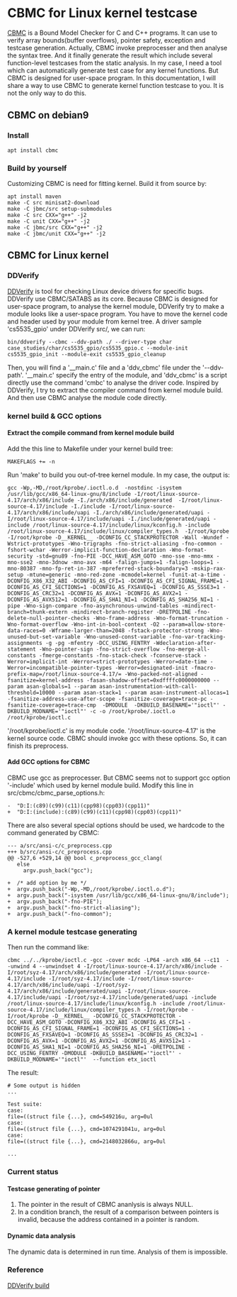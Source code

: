 # CBMC for Linux kernel testcase
[CBMC](http://www.cs.cmu.edu/~modelcheck/cbmc/) is a Bound Model Checker for C and C++ programs. It can use to verify array bounds(buffer overflows), pointer safety, exception and testcase generation. Actually, CBMC invoke preprocesser and then analyse the syntax tree. And it finally generate the result which include several function-level testcases from the static analysis.
In my case, I need a tool which can automatically generate test case for any kernel functions. But CBMC is designed for user-space program. In this documentation, I will share a way to use CBMC to generate kernel function testcase to you. It is not the only way to do this.

## CBMC on debian9
### Install
```  
apt install cbmc
```  
### Build by yourself
Customizing CBMC is need for fitting kernel. Build it from source by:
```  
apt install maven
make -C src minisat2-download
make -C jbmc/src setup-submodules
make -C src CXX="g++" -j2
make -C unit CXX="g++" -j2
make -C jbmc/src CXX="g++" -j2
make -C jbmc/unit CXX="g++" -j2
```  

## CBMC for Linux kernel
### DDVerify
[DDVerify](http://www.cprover.org/ddverify/) is tool for checking Linux device drivers for specific bugs. DDVerify use CBMC/SATABS as its core. Because CBMC is designed for user-space program, to analyse the kernel module, DDVerify try to make a module looks like a user-space program. You have to move the kernel code and header used by your module from kernel tree. A driver sample 'cs5535_gpio' under DDVerify src/, we can run:
```  
bin/ddverify --cbmc --ddv-path ./ --driver-type char case_studies/char/cs5535_gpio/cs5535_gpio.c --module-init cs5535_gpio_init --module-exit cs5535_gpio_cleanup
```  
Then, you will find a '__main.c' file and a 'ddv_cbmc' file under the '--ddv-path'. '__main.c' specify the entry of the module, and 'ddv_cbmc' is a script directly use the command 'cmbc' to analyse the driver code.
Inspired by DDVerify, I try to extract the compiler command from kernel module build. And then use CBMC analyse the module code directly.

### kernel build & GCC options

#### Extract the compile command from kernel module build
Add the this line to Makefile under your kernel build tree:
```  
MAKEFLAGS += -n
```  
Run 'make' to build you out-of-tree kernel module. In my case, the output is:  
```  
gcc -Wp,-MD,/root/kprobe/.ioctl.o.d  -nostdinc -isystem /usr/lib/gcc/x86_64-linux-gnu/8/include -I/root/linux-source-4.17/arch/x86/include -I./arch/x86/include/generated  -I/root/linux-source-4.17/include -I./include -I/root/linux-source-4.17/arch/x86/include/uapi -I./arch/x86/include/generated/uapi -I/root/linux-source-4.17/include/uapi -I./include/generated/uapi -include /root/linux-source-4.17/include/linux/kconfig.h -include /root/linux-source-4.17/include/linux/compiler_types.h  -I/root/kprobe -I/root/kprobe -D__KERNEL__ -DCONFIG_CC_STACKPROTECTOR -Wall -Wundef -Wstrict-prototypes -Wno-trigraphs -fno-strict-aliasing -fno-common -fshort-wchar -Werror-implicit-function-declaration -Wno-format-security -std=gnu89 -fno-PIE -DCC_HAVE_ASM_GOTO -mno-sse -mno-mmx -mno-sse2 -mno-3dnow -mno-avx -m64 -falign-jumps=1 -falign-loops=1 -mno-80387 -mno-fp-ret-in-387 -mpreferred-stack-boundary=3 -mskip-rax-setup -mtune=generic -mno-red-zone -mcmodel=kernel -funit-at-a-time -DCONFIG_X86_X32_ABI -DCONFIG_AS_CFI=1 -DCONFIG_AS_CFI_SIGNAL_FRAME=1 -DCONFIG_AS_CFI_SECTIONS=1 -DCONFIG_AS_FXSAVEQ=1 -DCONFIG_AS_SSSE3=1 -DCONFIG_AS_CRC32=1 -DCONFIG_AS_AVX=1 -DCONFIG_AS_AVX2=1 -DCONFIG_AS_AVX512=1 -DCONFIG_AS_SHA1_NI=1 -DCONFIG_AS_SHA256_NI=1 -pipe -Wno-sign-compare -fno-asynchronous-unwind-tables -mindirect-branch=thunk-extern -mindirect-branch-register -DRETPOLINE -fno-delete-null-pointer-checks -Wno-frame-address -Wno-format-truncation -Wno-format-overflow -Wno-int-in-bool-context -O2 --param=allow-store-data-races=0 -Wframe-larger-than=2048 -fstack-protector-strong -Wno-unused-but-set-variable -Wno-unused-const-variable -fno-var-tracking-assignments -g -pg -mfentry -DCC_USING_FENTRY -Wdeclaration-after-statement -Wno-pointer-sign -fno-strict-overflow -fno-merge-all-constants -fmerge-constants -fno-stack-check -fconserve-stack -Werror=implicit-int -Werror=strict-prototypes -Werror=date-time -Werror=incompatible-pointer-types -Werror=designated-init -fmacro-prefix-map=/root/linux-source-4.17/= -Wno-packed-not-aligned -fsanitize=kernel-address -fasan-shadow-offset=0xdffffc0000000000 --param asan-globals=1 --param asan-instrumentation-with-call-threshold=10000 --param asan-stack=1 --param asan-instrument-allocas=1 -fsanitize-address-use-after-scope -fsanitize-coverage=trace-pc -fsanitize-coverage=trace-cmp  -DMODULE  -DKBUILD_BASENAME='"ioctl"' -DKBUILD_MODNAME='"ioctl"' -c -o /root/kprobe/.ioctl.o /root/kprobe/ioctl.c
```  
'/root/kprobe/ioctl.c' is my module code. '/root/linux-source-4.17' is the kernel source code. CBMC should invoke gcc with these options. So, it can finish its preprocess.

#### Add GCC options for CBMC
CBMC use gcc as preprocesser. But CBMC seems not to support gcc option '-include' which used by kernel module build. Modify this line in src/cbmc/cbmc_parse_options.h:
```  
-  "D:I:(c89)(c99)(c11)(cpp98)(cpp03)(cpp11)" 
+  "D:I:(include):(c89)(c99)(c11)(cpp98)(cpp03)(cpp11)" 
```  
There are also several special options should be used, we hardcode to the command generated by CBMC:
```  
--- a/src/ansi-c/c_preprocess.cpp
+++ b/src/ansi-c/c_preprocess.cpp
@@ -527,6 +529,14 @@ bool c_preprocess_gcc_clang(
   else
     argv.push_back("gcc");
 
+  /* add option by me */
+  argv.push_back("-Wp,-MD,/root/kprobe/.ioctl.o.d");
+  argv.push_back("-isystem /usr/lib/gcc/x86_64-linux-gnu/8/include");
+  argv.push_back("-fno-PIE");
+  argv.push_back("-fno-strict-aliasing");
+  argv.push_back("-fno-common");
```  
### A kernel module testcase generating
Then run the command like:
```  
cbmc ../../kprobe/ioctl.c -gcc -cover mcdc -LP64 -arch x86_64 --c11  --unwind 4 --unwindset 4 -I/root/linux-source-4.17/arch/x86/include -I/root/syz-4.17/arch/x86/include/generated -I/root/linux-source-4.17/include -I/root/syz-4.17/include -I/root/linux-source-4.17/arch/x86/include/uapi -I/root/syz-4.17/arch/x86/include/generated/uapi -I/root/linux-source-4.17/include/uapi -I/root/syz-4.17/include/generated/uapi -include /root/linux-source-4.17/include/linux/kconfig.h -include /root/linux-source-4.17/include/linux/compiler_types.h -I/root/kprobe -I/root/kprobe -D__KERNEL__ -DCONFIG_CC_STACKPROTECTOR -DCC_HAVE_ASM_GOTO -DCONFIG_X86_X32_ABI -DCONFIG_AS_CFI=1 -DCONFIG_AS_CFI_SIGNAL_FRAME=1 -DCONFIG_AS_CFI_SECTIONS=1 -DCONFIG_AS_FXSAVEQ=1 -DCONFIG_AS_SSSE3=1 -DCONFIG_AS_CRC32=1 -DCONFIG_AS_AVX=1 -DCONFIG_AS_AVX2=1 -DCONFIG_AS_AVX512=1 -DCONFIG_AS_SHA1_NI=1 -DCONFIG_AS_SHA256_NI=1 -DRETPOLINE -DCC_USING_FENTRY -DMODULE -DKBUILD_BASENAME='"ioctl"' -DKBUILD_MODNAME='"ioctl"'  --function etx_ioctl
```  
The result:
```  
# Some output is hidden
...

Test suite:
case:
file=((struct file {...}, cmd=549216u, arg=0ul
case:
file=((struct file {...}, cmd=1074291041u, arg=0ul
case:
file=((struct file {...}, cmd=2148032866u, arg=0ul

...
```  

### Current status
#### Testcase generating of pointer
1. The pointer in the result of CBMC ananlysis is always NULL.
2. In a condition branch, the result of a comparison between pointers is invalid, because the address contained in a pointer is random.
   
#### Dynamic data analysis
The dynamic data is determined in run time. Analysis of them is impossible.

### Reference
[DDVerify build](https://github.com/tautschnig/bmt/tree/master/pkgs/linux-2.6.19-ddverify/cprover/ddverify)

